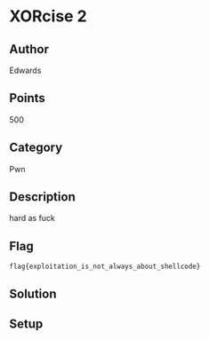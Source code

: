 # XORcise 2
## Author
Edwards
## Points
500
## Category
Pwn
## Description
hard as fuck
## Flag
`flag{exploitation_is_not_always_about_shellcode}`
## Solution

## Setup
